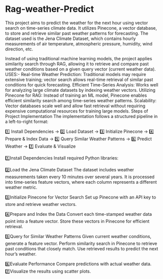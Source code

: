 # Rag-weather-Predict
This project aims to predict the weather for the next hour using vector search on time-series climate data. It utilizes Pinecone, a vector database, to store and retrieve similar past weather patterns for forecasting. The dataset used is the Jena Climate Dataset, which contains hourly measurements of air temperature, atmospheric pressure, humidity, wind direction, etc.

Instead of using traditional machine learning models, the project applies similarity search through RAG, allowing it to retrieve and compare past weather conditions based on a given query vector (current weather data).
USES:-
Real-time Weather Prediction: Traditional models may require extensive training; vector search allows real-time retrieval of similar past conditions for quick forecasting.
Efficient Time-Series Analysis: Works well for analyzing large climate datasets by indexing weather vectors.
Utilizing Pinecone for RAG: Instead of training an ML model, Pinecone enables efficient similarity search among time-series weather patterns.
Scalability: Vector databases scale well and allow fast retrieval without requiring expensive computational resources for training large models.
Steps of Project Implementation
The implementation follows a structured pipeline in a left-to-right format:

1️⃣ Install Dependencies → 2️⃣ Load Dataset → 3️⃣ Initialize Pinecone → 4️⃣ Prepare & Index Data → 5️⃣ Query Similar Weather Patterns → 6️⃣ Predict Weather → 7️⃣ Evaluate & Visualize

1️⃣Install Dependencies
Install required Python libraries:

2️⃣Load the Jena Climate Dataset
The dataset includes weather measurements taken every 10 minutes over several years.
It is processed into time-series feature vectors, where each column represents a different weather metric.

3️⃣Initialize Pinecone for Vector Search
Set up Pinecone with an API key to store and retrieve weather vectors.

4️⃣Prepare and Index the Data
Convert each time-stamped weather data point into a feature vector.
Store these vectors in Pinecone for efficient retrieval.

5️⃣Query for Similar Weather Patterns
Given current weather conditions, generate a feature vector.
Perform similarity search in Pinecone to retrieve past conditions that closely match.
Use retrieved results to predict the next hour’s weather.

6️⃣Evaluate Performance
Compare predictions with actual weather data.
7️⃣Visualize the results using scatter plots.
